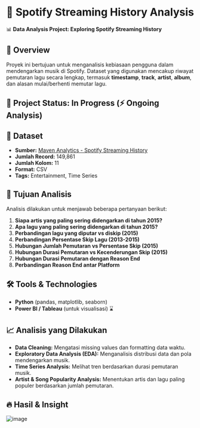 # 🎵 Spotify Streaming History Analysis

📊 **Data Analysis Project: Exploring Spotify Streaming History**  

## 📌 Overview  
Proyek ini bertujuan untuk menganalisis kebiasaan pengguna dalam mendengarkan musik di Spotify. Dataset yang digunakan mencakup riwayat pemutaran lagu secara lengkap, termasuk **timestamp**, **track**, **artist**, **album**, dan alasan mulai/berhenti memutar lagu.  

## 🚀 Project Status: In Progress (⚡ Ongoing Analysis)

## 📂 Dataset  
- **Sumber:** [Maven Analytics - Spotify Streaming History](https://mavenanalytics.io/data-playground)  
- **Jumlah Record:** 149,861  
- **Jumlah Kolom:** 11  
- **Format:** CSV  
- **Tags:** Entertainment, Time Series  

## 🎯 Tujuan Analisis  
Analisis dilakukan untuk menjawab beberapa pertanyaan berikut:  
1. **Siapa artis yang paling sering didengarkan di tahun 2015?**  
2. **Apa lagu yang paling sering didengarkan di tahun 2015?**
3. **Perbandingan lagu yang diputar vs diskip (2015)**
4. **Perbandingan Persentase Skip Lagu (2013-2015)**
5. **Hubungan Jumlah Pemutaran vs Persentase Skip (2015)**
6. **Hubungan Durasi Pemutaran vs Kecenderungan Skip (2015)**
7. **Hubungan Durasi Pemutaran dengan Reason End**
8. **Perbandingan Reason End antar Platform**

## 🛠️ Tools & Technologies  
- **Python** (pandas, matplotlib, seaborn) 
- **Power BI / Tableau** (untuk visualisasi) ⌛ 

## 📈 Analisis yang Dilakukan  
- **Data Cleaning:** Mengatasi missing values dan formatting data waktu.  
- **Exploratory Data Analysis (EDA):** Menganalisis distribusi data dan pola mendengarkan musik.  
- **Time Series Analysis:** Melihat tren berdasarkan durasi pemutaran musik.  
- **Artist & Song Popularity Analysis:** Menentukan artis dan lagu paling populer berdasarkan jumlah pemutaran.

## 🔥 Hasil & Insight  
![image](https://github.com/user-attachments/assets/c3544fc9-ba81-4876-9548-1cabd20c93f6)

